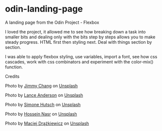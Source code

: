 # odin-landing-page

A landing page from the Odin Project - Flexbox

I loved the project, it allowed me to see how breaking down a task into smaller bits and dealing only with the bits step by steps allows you to make steady progress. HTML first then styling next. Deal with things section by section.

I was able to apply flexbox styling, use variables, import a font, see how css cascades, work with css combinators and experiment with the color-mix() function.

Credits

Photo by <a href="https://unsplash.com/@photohunter?utm_content=creditCopyText&utm_medium=referral&utm_source=unsplash">Jimmy Chang</a> on <a href="https://unsplash.com/photos/white-concrete-building-during-daytime-ACt8ycSzpdE?utm_content=creditCopyText&utm_medium=referral&utm_source=unsplash">Unsplash</a>

Photo by <a href="https://unsplash.com/@lanceanderson?utm_content=creditCopyText&utm_medium=referral&utm_source=unsplash">Lance Anderson</a> on <a href="https://unsplash.com/photos/white-concrete-building-QdAAasrZhdk?utm_content=creditCopyText&utm_medium=referral&utm_source=unsplash">Unsplash</a>

Photo by <a href="https://unsplash.com/@heysupersimi?utm_content=creditCopyText&utm_medium=referral&utm_source=unsplash">Simone Hutsch</a> on <a href="https://unsplash.com/photos/architectural-photography-of-building-sx43iZU9Y5U?utm_content=creditCopyText&utm_medium=referral&utm_source=unsplash">Unsplash</a>

Photo by <a href="https://unsplash.com/@nasrphotos?utm_content=creditCopyText&utm_medium=referral&utm_source=unsplash">Hossein Nasr</a> on <a href="https://unsplash.com/photos/a-tall-building-with-a-crane-PRkgENH3DOw?utm_content=creditCopyText&utm_medium=referral&utm_source=unsplash">Unsplash</a>

Photo by <a href="https://unsplash.com/@drazkiewicz_architekt?utm_content=creditCopyText&utm_medium=referral&utm_source=unsplash">Maciej Drążkiewicz</a> on <a href="https://unsplash.com/photos/a-view-of-a-building-from-a-balcony-kXGI6Om_g5U?utm_content=creditCopyText&utm_medium=referral&utm_source=unsplash">Unsplash</a>

